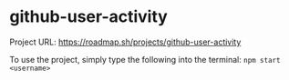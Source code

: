 # github-user-activity

Project URL: https://roadmap.sh/projects/github-user-activity


To use the project, simply type the following into the terminal:
`npm start <username>`